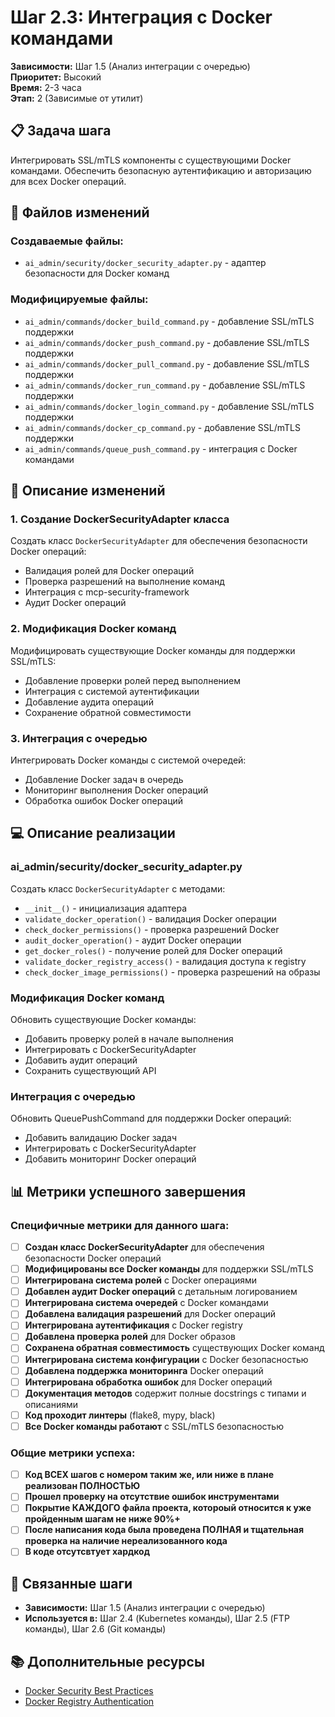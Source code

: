 # Шаг 2.3: Интеграция с Docker командами

**Зависимости:** Шаг 1.5 (Анализ интеграции с очередью)  
**Приоритет:** Высокий  
**Время:** 2-3 часа  
**Этап:** 2 (Зависимые от утилит)

## 📋 Задача шага

Интегрировать SSL/mTLS компоненты с существующими Docker командами. Обеспечить безопасную аутентификацию и авторизацию для всех Docker операций.

## 📁 Файлов изменений

### Создаваемые файлы:
- `ai_admin/security/docker_security_adapter.py` - адаптер безопасности для Docker команд

### Модифицируемые файлы:
- `ai_admin/commands/docker_build_command.py` - добавление SSL/mTLS поддержки
- `ai_admin/commands/docker_push_command.py` - добавление SSL/mTLS поддержки
- `ai_admin/commands/docker_pull_command.py` - добавление SSL/mTLS поддержки
- `ai_admin/commands/docker_run_command.py` - добавление SSL/mTLS поддержки
- `ai_admin/commands/docker_login_command.py` - добавление SSL/mTLS поддержки
- `ai_admin/commands/docker_cp_command.py` - добавление SSL/mTLS поддержки
- `ai_admin/commands/queue_push_command.py` - интеграция с Docker командами

## 🔧 Описание изменений

### 1. Создание DockerSecurityAdapter класса
Создать класс `DockerSecurityAdapter` для обеспечения безопасности Docker операций:
- Валидация ролей для Docker операций
- Проверка разрешений на выполнение команд
- Интеграция с mcp-security-framework
- Аудит Docker операций

### 2. Модификация Docker команд
Модифицировать существующие Docker команды для поддержки SSL/mTLS:
- Добавление проверки ролей перед выполнением
- Интеграция с системой аутентификации
- Добавление аудита операций
- Сохранение обратной совместимости

### 3. Интеграция с очередью
Интегрировать Docker команды с системой очередей:
- Добавление Docker задач в очередь
- Мониторинг выполнения Docker операций
- Обработка ошибок Docker операций

## 💻 Описание реализации

### ai_admin/security/docker_security_adapter.py
Создать класс `DockerSecurityAdapter` с методами:
- `__init__()` - инициализация адаптера
- `validate_docker_operation()` - валидация Docker операции
- `check_docker_permissions()` - проверка разрешений Docker
- `audit_docker_operation()` - аудит Docker операции
- `get_docker_roles()` - получение ролей для Docker операций
- `validate_docker_registry_access()` - валидация доступа к registry
- `check_docker_image_permissions()` - проверка разрешений на образы

### Модификация Docker команд
Обновить существующие Docker команды:
- Добавить проверку ролей в начале выполнения
- Интегрировать с DockerSecurityAdapter
- Добавить аудит операций
- Сохранить существующий API

### Интеграция с очередью
Обновить QueuePushCommand для поддержки Docker операций:
- Добавить валидацию Docker задач
- Интегрировать с DockerSecurityAdapter
- Добавить мониторинг Docker операций

## 📊 Метрики успешного завершения

### Специфичные метрики для данного шага:
- [ ] **Создан класс DockerSecurityAdapter** для обеспечения безопасности Docker операций
- [ ] **Модифицированы все Docker команды** для поддержки SSL/mTLS
- [ ] **Интегрирована система ролей** с Docker операциями
- [ ] **Добавлен аудит Docker операций** с детальным логированием
- [ ] **Интегрирована система очередей** с Docker командами
- [ ] **Добавлена валидация разрешений** для Docker операций
- [ ] **Интегрирована аутентификация** с Docker registry
- [ ] **Добавлена проверка ролей** для Docker образов
- [ ] **Сохранена обратная совместимость** существующих Docker команд
- [ ] **Интегрирована система конфигурации** с Docker безопасностью
- [ ] **Добавлена поддержка мониторинга** Docker операций
- [ ] **Интегрирована обработка ошибок** для Docker операций
- [ ] **Документация методов** содержит полные docstrings с типами и описаниями
- [ ] **Код проходит линтеры** (flake8, mypy, black)
- [ ] **Все Docker команды работают** с SSL/mTLS безопасностью

### Общие метрики успеха:
- [ ] **Код ВСЕХ шагов с номером таким же, или ниже в плане реализован ПОЛНОСТЬЮ**
- [ ] **Прошел проверку на отсутствие ошибок инструментами**
- [ ] **Покрытие КАЖДОГО файла проекта, котороый относится к уже пройденным шагам не ниже 90%+**
- [ ] **После написания кода была проведена ПОЛНАЯ и тщательная проверка на наличие нереализованного кода**
- [ ] **В коде отсутсвтует хардкод**

## 🔗 Связанные шаги

- **Зависимости:** Шаг 1.5 (Анализ интеграции с очередью)
- **Используется в:** Шаг 2.4 (Kubernetes команды), Шаг 2.5 (FTP команды), Шаг 2.6 (Git команды)

## 📚 Дополнительные ресурсы

- [Docker Security Best Practices](https://docs.docker.com/engine/security/)
- [Docker Registry Authentication](https://docs.docker.com/registry/spec/auth/)
